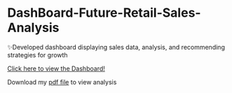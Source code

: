 # DashBoard-Future-Retail-Sales-Analysis
✨Developed dashboard displaying sales data, analysis, and recommending strategies for growth

[Click here to view the Dashboard!](https://app.powerbi.com/view?r=eyJrIjoiMDA1ZDJmZDUtYzA2NC00Y2Q0LWE0ODYtMzkyYzE2YTZkZTk1IiwidCI6IjFjNTA2NWZiLTU1YzYtNDhlMi04MDIyLTZkYWY3YWM0MWI5NSIsImMiOjEwfQ%3D%3D&pageName=201908924792ee2cab85)

Download my [pdf file](https://github.com/thanhloc81/DashBoard-Future-Retail-Sales-Analysis/blob/main/Future-Retail-Sales-Analysis.pdf) to view analysis 
